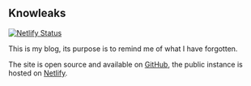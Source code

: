 ## Knowleaks

[![Netlify Status](https://api.netlify.com/api/v1/badges/856d3847-fac5-4eee-82a9-eeca6097a548/deploy-status)](https://app.netlify.com/sites/knowleaks/deploys)

This is my blog, its purpose is to remind me of what I have forgotten. 

The site is open source and available on [GitHub](https://github.com/turtureanu/knowleaks), the public instance is hosted on [Netlify](https://knowleaks.netlify.app/).
